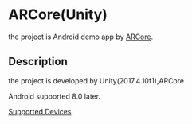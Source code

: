 # ARCore(Unity)
the project is Android demo app by [ARCore](https://developers.google.com/ar/). 

## Description
the project is developed by Unity(2017.4.10f1),ARCore

Android supported 8.0 later.

[Supported Devices](https://developers.google.com/ar/discover/supported-devices). 
